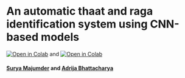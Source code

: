 # An automatic thaat and raga identification system using CNN-based models

[![Open in Colab](https://colab.research.google.com/assets/colab-badge.svg)](https://colab.research.google.com/github/SuryaMajumder/BLUE-Net-BLUmberg-function-based-Ensemble-Network-for-Liver-and-Tumor-Segmentation-from-CT-scans/blob/main/Ensemble-Liver.ipynb) and [![Open in Colab](https://colab.research.google.com/assets/colab-badge.svg)](https://colab.research.google.com/github/SuryaMajumder/BLUE-Net-BLUmberg-function-based-Ensemble-Network-for-Liver-and-Tumor-Segmentation-from-CT-scans/blob/main/Ensemble-Tumor.ipynb)

#### [Surya Majumder](https://www.linkedin.com/in/surya-majumder-333891246/) and [Adrija Bhattacharya](https://in.linkedin.com/in/adrija-bhattacharya-482865114)
